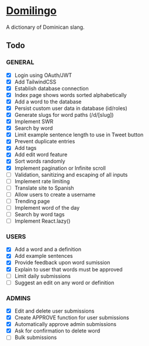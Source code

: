 # [Domilingo](https://domilingo.com/)

A dictionary of Dominican slang.

## Todo

### GENERAL

- [x] Login using OAuth/JWT
- [x] Add TailwindCSS
- [x] Establish database connection
- [x] Index page shows words sorted alphabetically
- [x] Add a word to the database
- [x] Persist custom user data in database (id/roles)
- [x] Generate slugs for word paths (/d/[slug])
- [x] Implement SWR
- [x] Search by word
- [x] Limit example sentence length to use in Tweet button
- [x] Prevent duplicate entries
- [x] Add tags
- [x] Add edit word feature
- [x] Sort words randomly
- [x] Implement pagination or Infinite scroll
- [ ] Validation, sanitizing and escaping of all inputs
- [ ] Implement rate limiting
- [ ] Translate site to Spanish
- [ ] Allow users to create a username
- [ ] Trending page
- [ ] Implement word of the day
- [ ] Search by word tags
- [ ] Implement React.lazy()

### USERS

- [x] Add a word and a definition
- [x] Add example sentences
- [x] Provide feedback upon word sumission
- [x] Explain to user that words must be approved
- [ ] Limit daily submissions
- [ ] Suggest an edit on any word or definition

### ADMINS

- [x] Edit and delete user submissions
- [x] Create APPROVE function for user submissions
- [x] Automatically approve admin submissions
- [x] Ask for confirmation to delete word
- [ ] Bulk submissions
